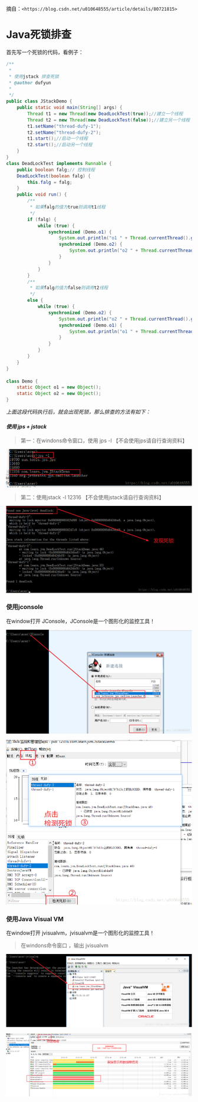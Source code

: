 摘自：`<https://blog.csdn.net/u010648555/article/details/80721815>`



# Java死锁排查

首先写一个死锁的代码，看例子：

```java
/**
 * 
 * 使用jstack 排查死锁
 * @author dufyun
 *
 */
public class JStackDemo {
    public static void main(String[] args) {
        Thread t1 = new Thread(new DeadLockTest(true));//建立一个线程
        Thread t2 = new Thread(new DeadLockTest(false));//建立另一个线程
        t1.setName("thread-dufy-1");
        t2.setName("thread-dufy-2");
        t1.start();//启动一个线程
        t2.start();//启动另一个线程
    }
}
class DeadLockTest implements Runnable {
    public boolean falg;// 控制线程
    DeadLockTest(boolean falg) {
        this.falg = falg;
    }
    public void run() {
        /**
         * 如果falg的值为true则调用t1线程
         */
        if (falg) {
            while (true) {
                synchronized (Demo.o1) {
                    System.out.println("o1 " + Thread.currentThread().getName());
                    synchronized (Demo.o2) {
                        System.out.println("o2 " + Thread.currentThread().getName());
                    }
                }
            }
        }
        /**
         * 如果falg的值为false则调用t2线程
         */
        else {
            while (true) {
                synchronized (Demo.o2) {
                    System.out.println("o2 " + Thread.currentThread().getName());
                    synchronized (Demo.o1) {
                        System.out.println("o1 " + Thread.currentThread().getName());
                    }
                }
            }
        }
    }
}

class Demo {
    static Object o1 = new Object();
    static Object o2 = new Object();
}
```

*上面这段代码执行后，就会出现死锁，那么排查的方法有如下：*

#### *使用 jps + jstack*

> 第一：在windons命令窗口，使用 jps -l 【不会使用jps请自行查询资料】

![40](./assert/40.jpg)

> 第二：使用jstack -l 12316 【不会使用jstack请自行查询资料】

![41](./assert/41.png)

### 使用jconsole

在window打开 JConsole，JConsole是一个图形化的监控工具！

![42](./assert/42.png)



![43](./assert/43.png)

### 使用Java Visual VM

在window打开 jvisualvm，jvisualvm是一个图形化的监控工具！

> 在windons命令窗口 ，输出 jvisualvm

![44](./assert/44.png)

![45](./assert/45.png)





















